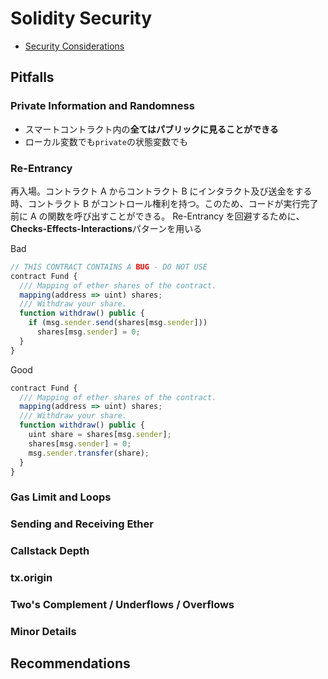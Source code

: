 # Solidity Security

- [Security Considerations](https://solidity-jp.readthedocs.io/ja/latest/security-considerations.html)

## Pitfalls

### Private Information and Randomness

- スマートコントラクト内の**全てはパブリックに見ることができる**
- ローカル変数でも`private`の状態変数でも

### Re-Entrancy

再入場。コントラクト A からコントラクト B にインタラクト及び送金をする時、コントラクト B がコントロール権利を持つ。このため、コードが実行完了前に A の関数を呼び出すことができる。
Re-Entrancy を回避するために、**Checks-Effects-Interactions**パターンを用いる

Bad

```js
// THIS CONTRACT CONTAINS A BUG - DO NOT USE
contract Fund {
  /// Mapping of ether shares of the contract.
  mapping(address => uint) shares;
  /// Withdraw your share.
  function withdraw() public {
    if (msg.sender.send(shares[msg.sender]))
      shares[msg.sender] = 0;
  }
}
```

Good

```js
contract Fund {
  /// Mapping of ether shares of the contract.
  mapping(address => uint) shares;
  /// Withdraw your share.
  function withdraw() public {
    uint share = shares[msg.sender];
    shares[msg.sender] = 0;
    msg.sender.transfer(share);
  }
}
```

### Gas Limit and Loops

### Sending and Receiving Ether

### Callstack Depth

### tx.origin

### Two's Complement / Underflows / Overflows

### Minor Details

## Recommendations
